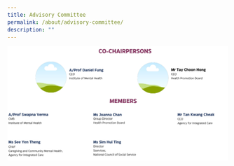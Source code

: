 ```yaml
---
title: Advisory Committee
permalink: /about/advisory-committee/
description: ""
---
```

![](/images/advcommv2.png)